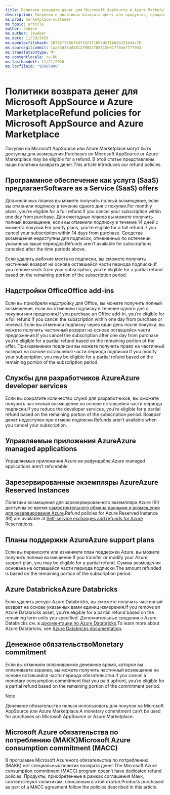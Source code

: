 ```yaml
---
title: Политики возврата денег для Microsoft AppSource и Azure Marketplace
description: Сведения о политиках возврата денег для продуктов, продаваемых по Microsoft AppSource и Azure Marketplace
ms.prod: marketplace-customer
ms.topic: article
author: anbene
ms.author: jeweber
ms.date: 11/20/2020
ms.openlocfilehash: 28792f2666f8d7fd2171002dc71b62b151b44c7b
ms.sourcegitcommit: 1aa43438ad181278052788f15e017f9ae7777943
ms.translationtype: MT
ms.contentlocale: ru-RU
ms.lasthandoff: 11/21/2020
ms.locfileid: "95007400"
---
```

# <a name="refund-policies-for-microsoft-appsource-and-azure-marketplace"></a><span data-ttu-id="c67e0-103">Политики возврата денег для Microsoft AppSource и Azure Marketplace</span><span class="sxs-lookup"><span data-stu-id="c67e0-103">Refund policies for Microsoft AppSource and Azure Marketplace</span></span>

<span data-ttu-id="c67e0-104">Покупки на Microsoft AppSource или Azure Marketplace могут быть доступны для возмещения.</span><span class="sxs-lookup"><span data-stu-id="c67e0-104">Purchases on Microsoft AppSource or Azure Marketplace may be eligible for a refund.</span></span> <span data-ttu-id="c67e0-105">В этой статье представлены наши политики возврата денег.</span><span class="sxs-lookup"><span data-stu-id="c67e0-105">This article introduces our refund policies.</span></span>

## <a name="software-as-a-service-saas-offers"></a><span data-ttu-id="c67e0-106">Программное обеспечение как услуга (SaaS) предлагает</span><span class="sxs-lookup"><span data-stu-id="c67e0-106">Software as a Service (SaaS) offers</span></span>

<span data-ttu-id="c67e0-107">Для месячных планов вы можете получить полный возмещение, если вы отменили подписку в течение одного дня с покупки.</span><span class="sxs-lookup"><span data-stu-id="c67e0-107">For monthly plans, you’re eligible for a full refund if you cancel your subscription within one day from purchase.</span></span> <span data-ttu-id="c67e0-108">Для ежегодных планов вы можете получить полный возмещение, если вы отменили подписку в течение 14 дней с момента покупки.</span><span class="sxs-lookup"><span data-stu-id="c67e0-108">For yearly plans, you’re eligible for a full refund if you cancel your subscription within 14 days from purchase.</span></span> <span data-ttu-id="c67e0-109">Средства возмещения недоступны для подписок, отмененных по истечении указанных выше периодов.</span><span class="sxs-lookup"><span data-stu-id="c67e0-109">Refunds aren’t available for subscriptions canceled after the time periods above.</span></span>

<span data-ttu-id="c67e0-110">Если удалить рабочие места из подписки, вы сможете получить частичный возврат на основе оставшейся части периода подписки.</span><span class="sxs-lookup"><span data-stu-id="c67e0-110">If you remove seats from your subscription, you’re eligible for a partial refund based on the remaining portion of the subscription period.</span></span>

## <a name="office-add-ins"></a><span data-ttu-id="c67e0-111">Надстройки Office</span><span class="sxs-lookup"><span data-stu-id="c67e0-111">Office add-ins</span></span>

<span data-ttu-id="c67e0-112">Если вы приобрели надстройку для Office, вы можете получить полный возмещение, если вы отменили подписку в течение одного дня с покупки или продления.</span><span class="sxs-lookup"><span data-stu-id="c67e0-112">If you purchase an Office add-in, you’re eligible for a full refund if you cancel the subscription within one day from purchase or renewal.</span></span>  <span data-ttu-id="c67e0-113">Если вы отменили подписку через один день после покупки, вы можете получить частичный возврат на основе оставшейся части предложения.</span><span class="sxs-lookup"><span data-stu-id="c67e0-113">If you cancel the subscription after one day from purchase you’re eligible for a partial refund based on the remaining portion of the offer.</span></span>  <span data-ttu-id="c67e0-114">При изменении подписки вы можете получить право на частичный возврат на основе оставшейся части периода подписки.</span><span class="sxs-lookup"><span data-stu-id="c67e0-114">If you modify your subscription, you may be eligible for a partial refund based on the remaining portion of the subscription period.</span></span>

## <a name="azure-developer-services"></a><span data-ttu-id="c67e0-115">Службы для разработчиков Azure</span><span class="sxs-lookup"><span data-stu-id="c67e0-115">Azure developer services</span></span>

<span data-ttu-id="c67e0-116">Если вы сократите количество служб для разработчиков, вы сможете получить частичный возмещение на основе оставшейся части периода подписки.</span><span class="sxs-lookup"><span data-stu-id="c67e0-116">If you reduce the developer services, you’re eligible for a partial refund based on the remaining portion of the subscription period.</span></span> <span data-ttu-id="c67e0-117">Возврат денег недоступен при отмене подписки.</span><span class="sxs-lookup"><span data-stu-id="c67e0-117">Refunds aren’t available when you cancel your subscription.</span></span>

## <a name="azure-managed-applications"></a><span data-ttu-id="c67e0-118">Управляемые приложения Azure</span><span class="sxs-lookup"><span data-stu-id="c67e0-118">Azure managed applications</span></span>

<span data-ttu-id="c67e0-119">Управляемые приложения Azure не рефундабле.</span><span class="sxs-lookup"><span data-stu-id="c67e0-119">Azure managed applications aren’t refundable.</span></span>

## <a name="azure-reserved-instances"></a><span data-ttu-id="c67e0-120">Зарезервированные экземпляры Azure</span><span class="sxs-lookup"><span data-stu-id="c67e0-120">Azure Reserved Instances</span></span>

<span data-ttu-id="c67e0-121">Политики возмещения для зарезервированного экземпляра Azure (RI) доступны во время [самостоятельного обмена данными и возмещения для резервирования Azure](/azure/cost-management-billing/reservations/exchange-and-refund-azure-reservations).</span><span class="sxs-lookup"><span data-stu-id="c67e0-121">Refund policies for Azure Reserved Instance (RI) are available at [Self-service exchanges and refunds for Azure Reservations](/azure/cost-management-billing/reservations/exchange-and-refund-azure-reservations).</span></span>

## <a name="azure-support-plans"></a><span data-ttu-id="c67e0-122">Планы поддержки Azure</span><span class="sxs-lookup"><span data-stu-id="c67e0-122">Azure support plans</span></span>

<span data-ttu-id="c67e0-123">Если вы переносите или изменяете план поддержки Azure, вы можете получить полный возмещение.</span><span class="sxs-lookup"><span data-stu-id="c67e0-123">If you transfer or modify your Azure support plan, you may be eligible for a partial refund.</span></span> <span data-ttu-id="c67e0-124">Сумма возмещения основана на оставшейся части периода подписки.</span><span class="sxs-lookup"><span data-stu-id="c67e0-124">The amount refunded is based on the remaining portion of the subscription period.</span></span>

## <a name="azure-databricks"></a><span data-ttu-id="c67e0-125">Azure Databricks</span><span class="sxs-lookup"><span data-stu-id="c67e0-125">Azure Databricks</span></span>

<span data-ttu-id="c67e0-126">Если удалить ресурс Azure Databricks, вы сможете получить частичный возврат на основе указанных вами единиц измерения.</span><span class="sxs-lookup"><span data-stu-id="c67e0-126">If you remove an Azure Databricks asset, you’re eligible for a partial refund based on the remaining term units you specified.</span></span> <span data-ttu-id="c67e0-127">Дополнительные сведения о Azure Databricks см. в [документации по Azure Databricks](/azure/databricks).</span><span class="sxs-lookup"><span data-stu-id="c67e0-127">To learn more about Azure Databricks, see [Azure Databricks documentation](/azure/databricks).</span></span>

## <a name="monetary-commitment"></a><span data-ttu-id="c67e0-128">Денежное обязательство</span><span class="sxs-lookup"><span data-stu-id="c67e0-128">Monetary commitment</span></span>

<span data-ttu-id="c67e0-129">Если вы отменили оплачиваемое денежное время, которое вы оплачиваете заранее, вы можете получить частичный возмещение на основе оставшейся части периода обязательства.</span><span class="sxs-lookup"><span data-stu-id="c67e0-129">If you cancel a monetary consumption commitment that you paid upfront, you’re eligible for a partial refund based on the remaining portion of the commitment period.</span></span>

> [!NOTE]
> <span data-ttu-id="c67e0-130">Денежное обязательство нельзя использовать для покупок на Microsoft AppSource или Azure Marketplace.</span><span class="sxs-lookup"><span data-stu-id="c67e0-130">A monetary commitment can’t be used for purchases on Microsoft AppSource or Azure Marketplace.</span></span>

## <a name="microsoft-azure-consumption-commitment-macc"></a><span data-ttu-id="c67e0-131">Microsoft Azure обязательства по потреблению (МАКК)</span><span class="sxs-lookup"><span data-stu-id="c67e0-131">Microsoft Azure consumption commitment (MACC)</span></span>

<span data-ttu-id="c67e0-132">В программе Microsoft Azureного обязательства по потреблению (МАКК) нет специальных политик возврата денег.</span><span class="sxs-lookup"><span data-stu-id="c67e0-132">The Microsoft Azure consumption commitment (MACC) program doesn’t have dedicated refund policies.</span></span> <span data-ttu-id="c67e0-133">Продукты, приобретенные в рамках соглашения Макк, соответствуют политикам, описанным в этой статье.</span><span class="sxs-lookup"><span data-stu-id="c67e0-133">Products purchased as part of a MACC agreement follow the policies described in this article.</span></span>
